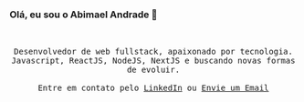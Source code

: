 ### Olá, eu sou o Abimael Andrade 👋

<br>

<p align="center">
  <samp>
    Desenvolvedor de web fullstack, apaixonado por tecnologia. Javascript, ReactJS, NodeJS, NextJS e buscando novas formas de evoluir. 
    <br><br>
    Entre em contato pelo <a href="https://www.linkedin.com/in/abimaelandrade">LinkedIn</a> ou <a href="mailto:abimaelc.andrade@gmail.com">Envie um Email</a>
  </samp>
</p>
